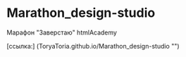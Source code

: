 # Marathon_design-studio

Марафон "Заверстаю" htmlAcademy

[ссылка:] (ToryaToria.github.io/Marathon_design-studio "")